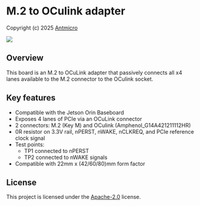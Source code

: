 # M.2 to OCulink adapter

Copyright (c) 2025 [Antmicro](https://www.antmicro.com)

![](img/m2-oculink-adapter-render.png)

## Overview

This board is an M.2 to OCuLink adapter that passively connects all x4 lanes available to the M.2 connector to the OCulink socket.

## Key features

- Compatible with the Jetson Orin Baseboard
- Exposes 4 lanes of PCIe via an OCuLink connector
- 2 connectors: M.2 (Key M) and OCulink (Amphenol_G14A421211112HR)
- 0R resistor on 3.3V rail, nPERST, nWAKE, nCLKREQ, and PCIe reference clock signal
- Test points:
    * TP1 connected to nPERST
    * TP2 connected to nWAKE signals
- Compatible with 22mm x (42/60/80)mm form factor

## License

This project is licensed under the [Apache-2.0](LICENSE) license.
